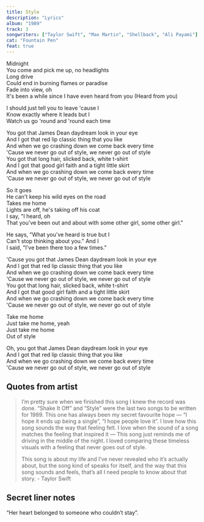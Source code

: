 ```yaml
---
title: Style
description: "Lyrics"
album: "1989"
track: 3
songwriters: ["Taylor Swift", "Max Martin", "Shellback", "Ali Payami"]
cat: "Fountain Pen"
feat: true
---
```


<p className="verse-one">
Midnight <br />
You come and pick me up, no headlights <br />
Long drive <br />
Could end in burning flames or paradise <br />
Fade into view, oh <br />
It's been a while since I have even heard from you (Heard from you) <br />
</p>
<p className="pre-chorus">
I should just tell you to leave 'cause I <br />
Know exactly where it leads but I <br />
Watch us go 'round and 'round each time <br />
</p>
<p className="chorus">
You got that James Dean daydream look in your eye <br />
And I got that red lip classic thing that you like <br />
And when we go crashing down we come back every time <br />
'Cause we never go out of style, we never go out of style <br />
You got that long hair, slicked back, white t-shirt <br />
And I got that good girl faith and a tight little skirt <br />
And when we go crashing down we come back every time <br />
'Cause we never go out of style, we never go out of style <br />
</p>
<p className="verse-two">
So it goes <br />
He can't keep his wild eyes on the road <br />
Takes me home <br />
Lights are off, he's taking off his coat <br />
I say, "I heard, oh <br />
That you've been out and about with some other girl, some other girl." <br />
</p>
<p className="pre-chorus">
He says, "What you've heard is true but I <br />
Can't stop thinking about you." And I <br />
I said, "I've been there too a few times." <br />
</p>
<p className="chorus">
'Cause you got that James Dean daydream look in your eye <br />
And I got that red lip classic thing that you like <br />
And when we go crashing down we come back every time <br />
'Cause we never go out of style, we never go out of style <br />
You got that long hair, slicked back, white t-shirt <br />
And I got that good girl faith and a tight little skirt <br />
And when we go crashing down we come back every time <br />
'Cause we never go out of style, we never go out of style <br />
</p>
<p className="bridge">
Take me home <br />
Just take me home, yeah <br />
Just take me home <br />
Out of style <br />
</p>
<p className="chorus">
Oh, you got that James Dean daydream look in your eye <br />
And I got that red lip classic thing that you like <br />
And when we go crashing down we come back every time <br />
'Cause we never go out of style, we never go out of style <br />
</p>

## Quotes from artist

<blockquote>
I’m pretty sure when we finished this song I knew the record was done. “Shake It Off” and “Style” were the last two songs to be written for 1989. This one has always been my secret favourite hope — “I hope it ends up being a single”, “I hope people love it”. I love how this song sounds the way that feeling felt. I love when the sound of a song matches the feeling that inspired it — This song just reminds me of driving in the middle of the night. I loved comparing these timeless visuals with a feeling that never goes out of style.

This song is about my life and I’ve never revealed who it’s actually about, but the song kind of speaks for itself, and the way that this song sounds and feels, that’s all I need people to know about that story. - Taylor Swift

</blockquote>

## Secret liner notes

“Her heart belonged to someone who couldn’t stay”.
